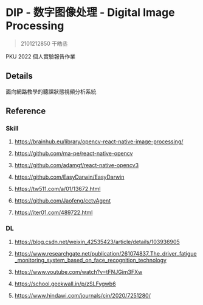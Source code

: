 # DIP - 数字图像处理 - Digital Image Processing

> 2101212850 干皓丞

PKU 2022 個人實驗報告作業

## Details

面向網路教學的聽課狀態視頻分析系統

## Reference

### Skill

1. https://brainhub.eu/library/opencv-react-native-image-processing/

2. https://github.com/ma-pe/react-native-opencv

3. https://github.com/adamgf/react-native-opencv3

4. https://github.com/EasyDarwin/EasyDarwin

5. https://tw511.com/a/01/13672.html

6. https://github.com/Jaofeng/cctvAgent

7. https://iter01.com/489722.html

### DL

1. https://blog.csdn.net/weixin_42535423/article/details/103936905

2. https://www.researchgate.net/publication/261074837_The_driver_fatigue_monitoring_system_based_on_face_recognition_technology

3. https://www.youtube.com/watch?v=tFNJGim3FXw

4. https://school.geekwall.in/p/zSLFygwb6

5. https://www.hindawi.com/journals/cin/2020/7251280/



